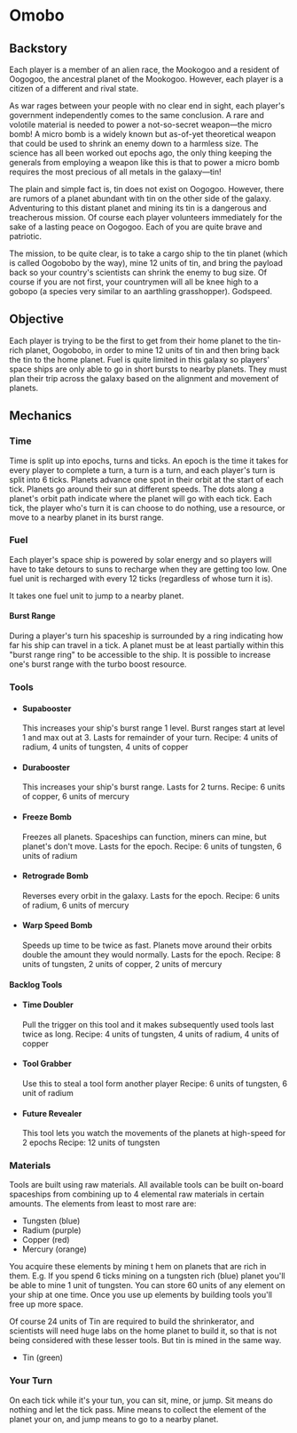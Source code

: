 # Omobo

## Backstory
Each player is a member of an alien race, the Mookogoo and a resident of Oogogoo, the ancestral planet of the Mookogoo. However, each player is a citizen of a different and rival state.

As war rages between your people with no clear end in sight, each player's government independently comes to the same conclusion. A rare and volotile material is needed to power a not-so-secret weapon&mdash;the micro bomb! A micro bomb is a widely known but as-of-yet theoretical weapon that could be used to shrink an enemy down to a harmless size. The science has all been worked out epochs ago, the only thing keeping the generals from employing a weapon like this is that to power a micro bomb requires the most precious of all metals in the galaxy&mdash;tin!

The plain and simple fact is, tin does not exist on Oogogoo. However, there are rumors of a planet abundant with tin on the other side of the galaxy. Adventuring to this distant planet and mining its tin is a dangerous and treacherous mission. Of course each player volunteers immediately for the sake of a lasting peace on Oogogoo. Each of you are quite brave and patriotic.

The mission, to be quite clear, is to take a cargo ship to the tin planet (which is called Oogobobo by the way), mine 12 units of tin, and bring the payload back so your country's scientists can shrink the enemy to bug size. Of course if you are not first, your countrymen will all be knee high to a gobopo (a species very similar to an aarthling grasshopper). Godspeed.

## Objective
Each player is trying to be the first to get from their home planet to the tin-rich planet, Oogobobo, in order to mine 12 units of tin and then bring back the tin to the home planet. Fuel is quite limited in this galaxy so players' space ships are only able to go in short bursts to nearby planets. They must plan their trip across the galaxy based on the alignment and movement of planets.

## Mechanics

### Time
Time is split up into epochs, turns and ticks. An epoch is the time it takes for every player to complete a turn, a turn is a turn, and each player's turn is split into 6 ticks. Planets advance one spot in their orbit at the start of each tick. Planets go around their sun at different speeds. The dots along a planet's orbit path indicate where the planet will go with each tick. Each tick, the player who's turn it is can choose to do nothing, use a resource, or move to a nearby planet in its burst range.

### Fuel
Each player's space ship is powered by solar energy and so players will have to take detours to suns to recharge when they are getting too low. One fuel unit is recharged with every 12 ticks (regardless of whose turn it is).

It takes one fuel unit to jump to a nearby planet.

#### Burst Range
During a player's turn his spaceship is surrounded by a ring indicating how far his ship can travel in a tick. A planet must be at least partially within this "burst range ring" to be accessible to the ship. It is possible to increase one's burst range with the turbo boost resource.

### Tools

- #### Supabooster
	This increases your ship's burst range 1 level. Burst ranges start at level 1 and max out at 3. Lasts for remainder of your turn.
	Recipe: 4 units of radium, 4 units of tungsten, 4 units of copper

- #### Durabooster
	This increases your ship's burst range. Lasts for 2 turns.
	Recipe: 6 units of copper, 6 units of mercury

- #### Freeze Bomb
	Freezes all planets. Spaceships can function, miners can mine, but planet's don't move. Lasts for the epoch.
	Recipe: 6 units of tungsten, 6 units of radium

- #### Retrograde Bomb
	Reverses every orbit in the galaxy. Lasts for the epoch.
	Recipe: 6 units of radium, 6 units of mercury

- #### Warp Speed Bomb
	Speeds up time to be twice as fast. Planets move around their orbits double the amount they would normally. Lasts for the epoch.
	Recipe: 8 units of tungsten, 2 units of copper, 2 units of mercury


#### Backlog Tools

- #### Time Doubler
	Pull the trigger on this tool and it makes subsequently used tools last twice as long.
	Recipe: 4 units of tungsten, 4 units of radium, 4 units of copper

-	#### Tool Grabber
	Use this to steal a tool form another player
	Recipe: 6 units of tungsten, 6 unit of radium

- #### Future Revealer
	This tool lets you watch the movements of the planets at high-speed for 2 epochs
	Recipe: 12 units of tungsten

### Materials
Tools are built using raw materials. All available tools can be built on-board spaceships from combining up to 4 elemental raw materials in certain amounts. The elements from least to most rare are:

- Tungsten (blue)
- Radium (purple)
- Copper (red)
- Mercury (orange)

You acquire these elements by mining t	hem on planets that are rich in them. E.g. If you spend 6 ticks mining on a tungsten rich (blue) planet you'll be able to mine 1 unit of tungsten. You can store 60 units of any element on your ship at one time. Once you use up elements by building tools you'll free up more space.

Of course 24 units of Tin are required to build the shrinkerator, and scientists will need huge labs on the home planet to build it, so that is not being considered with these lesser tools. But tin is mined in the same way.

- Tin (green)

### Your Turn
On each tick while it's your tun, you can sit, mine, or jump. Sit means do nothing and let the tick pass. Mine means to collect the element of the planet your on, and jump means to go to a nearby planet.